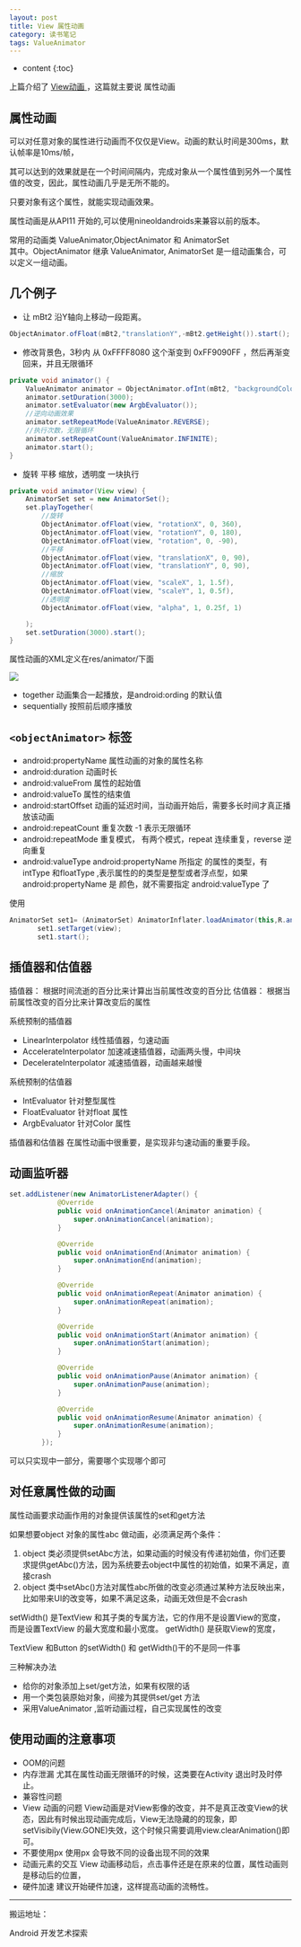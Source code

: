 ```yaml
---
layout: post
title: View 属性动画
category: 读书笔记
tags: ValueAnimator
---
```

* content
{:toc}

上篇介绍了 [ View动画 ](../../../../2019/07/25/view-animation/)，这篇就主要说 属性动画

## 属性动画

可以对任意对象的属性进行动画而不仅仅是View。动画的默认时间是300ms，默认帧率是10ms/帧，

其可以达到的效果就是在一个时间间隔内，完成对象从一个属性值到另外一个属性值的改变，因此，属性动画几乎是无所不能的。

只要对象有这个属性，就能实现动画效果。

属性动画是从API11 开始的,可以使用nineoldandroids来兼容以前的版本。

常用的动画类
ValueAnimator,ObjectAnimator 和 AnimatorSet   
其中。ObjectAnimator 继承 ValueAnimator, AnimatorSet 是一组动画集合，可以定义一组动画。  

## 几个例子
* 让 mBt2 沿Y轴向上移动一段距离。
```java
ObjectAnimator.ofFloat(mBt2,"translationY",-mBt2.getHeight()).start();
```
* 修改背景色，3秒内 从 0xFFFF8080 这个渐变到 0xFF9090FF ，然后再渐变回来，并且无限循环
```java
private void animator() {
    ValueAnimator animator = ObjectAnimator.ofInt(mBt2, "backgroundColor", 0xFFFF8080, 0xFF9090FF);
    animator.setDuration(3000);
    animator.setEvaluator(new ArgbEvaluator());
    //逆向动画效果
    animator.setRepeatMode(ValueAnimator.REVERSE);
    //执行次数，无限循环
    animator.setRepeatCount(ValueAnimator.INFINITE);
    animator.start();
}
```
* 旋转 平移 缩放，透明度 一块执行
```java
private void animator(View view) {
    AnimatorSet set = new AnimatorSet();
    set.playTogether(
        //旋转
        ObjectAnimator.ofFloat(view, "rotationX", 0, 360),
        ObjectAnimator.ofFloat(view, "rotationY", 0, 180),
        ObjectAnimator.ofFloat(view, "rotation", 0, -90),
        //平移
        ObjectAnimator.ofFloat(view, "translationX", 0, 90),
        ObjectAnimator.ofFloat(view, "translationY", 0, 90),
        //缩放
        ObjectAnimator.ofFloat(view, "scaleX", 1, 1.5f),
        ObjectAnimator.ofFloat(view, "scaleY", 1, 0.5f),
        //透明度
        ObjectAnimator.ofFloat(view, "alpha", 1, 0.25f, 1)

    );
    set.setDuration(3000).start();
}
```

属性动画的XML定义在res/animator/下面   

![](../../../../images/set_animator_xml.png)

* together 动画集合一起播放，是android:ording 的默认值
* sequentially  按照前后顺序播放

## `<objectAnimator>` 标签

* android:propertyName  属性动画的对象的属性名称
* android:duration     动画时长
* android:valueFrom   属性的起始值
* android:valueTo     属性的结束值
* android:startOffset  动画的延迟时间，当动画开始后，需要多长时间才真正播放该动画
* android:repeatCount   重复次数  -1 表示无限循环
* android:repeatMode    重复模式， 有两个模式，repeat 连续重复，reverse 逆向重复
* android:valueType   android:propertyName 所指定 的属性的类型，有 intType 和floatType ,表示属性的的类型是整型或者浮点型，如果 android:propertyName 是 颜色，就不需要指定 android:valueType 了

使用

```java
AnimatorSet set1= (AnimatorSet) AnimatorInflater.loadAnimator(this,R.animator.pro_animator);
       set1.setTarget(view);
       set1.start();
```

## 插值器和估值器

插值器： 根据时间流逝的百分比来计算出当前属性改变的百分比
估值器： 根据当前属性改变的百分比来计算改变后的属性

系统预制的插值器
* LinearInterpolator 线性插值器，匀速动画
* AccelerateInterpolator 加速减速插值器，动画两头慢，中间块
* DecelerateInterpolator 减速插值器，动画越来越慢

系统预制的估值器
* IntEvaluator 针对整型属性
* FloatEvaluator 针对float 属性
* ArgbEvaluator 针对Color 属性

插值器和估值器 在属性动画中很重要，是实现非匀速动画的重要手段。

## 动画监听器

```java
set.addListener(new AnimatorListenerAdapter() {
            @Override
            public void onAnimationCancel(Animator animation) {
                super.onAnimationCancel(animation);
            }

            @Override
            public void onAnimationEnd(Animator animation) {
                super.onAnimationEnd(animation);
            }

            @Override
            public void onAnimationRepeat(Animator animation) {
                super.onAnimationRepeat(animation);
            }

            @Override
            public void onAnimationStart(Animator animation) {
                super.onAnimationStart(animation);
            }

            @Override
            public void onAnimationPause(Animator animation) {
                super.onAnimationPause(animation);
            }

            @Override
            public void onAnimationResume(Animator animation) {
                super.onAnimationResume(animation);
            }
        });
```

可以只实现中一部分，需要哪个实现哪个即可

## 对任意属性做的动画

属性动画要求动画作用的对象提供该属性的set和get方法

如果想要object 对象的属性abc 做动画，必须满足两个条件：
1. object 类必须提供setAbc方法，如果动画的时候没有传递初始值，你们还要求提供getAbc()方法，因为系统要去object中属性的初始值，如果不满足，直接crash
2. object 类中setAbc()方法对属性abc所做的改变必须通过某种方法反映出来，比如带来UI的改变等，如果不满足这条，动画无效但是不会crash



setWidth()  是TextView 和其子类的专属方法，它的作用不是设置View的宽度，而是设置TextView 的最大宽度和最小宽度。
getWidth()  是获取View的宽度，

TextView 和Button 的setWidth() 和 getWidth()干的不是同一件事

三种解决办法
* 给你的对象添加上set/get方法，如果有权限的话
* 用一个类包装原始对象，间接为其提供set/get 方法
* 采用ValueAnimator ,监听动画过程，自己实现属性的改变

## 使用动画的注意事项

* OOM的问题
* 内存泄漏
尤其在属性动画无限循环的时候，这类要在Activity 退出时及时停止。
* 兼容性问题
* View 动画的问题
View动画是对View影像的改变，并不是真正改变View的状态，因此有时候出现动画完成后，View无法隐藏的的现象，即setVisibily(View.GONE)失效，这个时候只需要调用view.clearAnimation()即可。
* 不要使用px
使用px 会导致不同的设备出现不同的效果
* 动画元素的交互
View 动画移动后，点击事件还是在原来的位置，属性动画则是移动后的位置，
* 硬件加速
建议开始硬件加速，这样提高动画的流畅性。






---
搬运地址：    

Android 开发艺术探索
